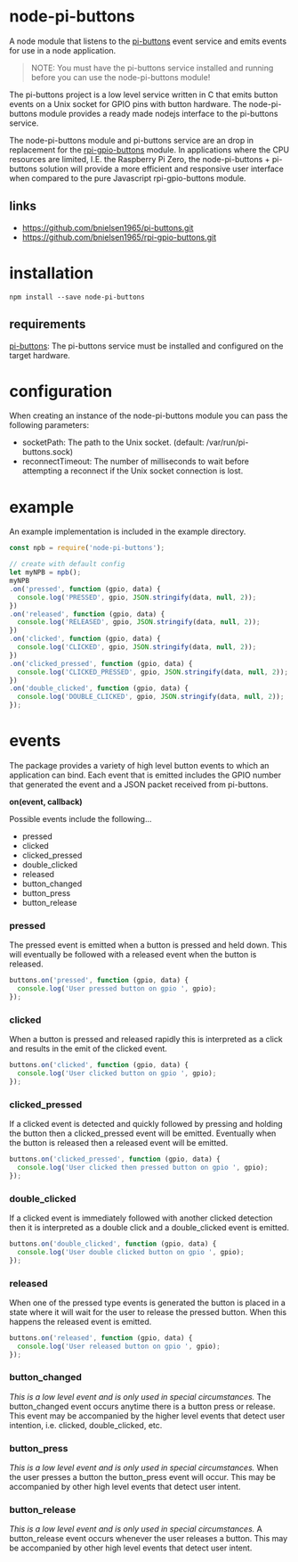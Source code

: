 # node-pi-buttons
A node module that listens to the [pi-buttons](https://github.com/bnielsen1965/pi-buttons.git)
event service and emits events for use in a node application.

> NOTE: You must have the pi-buttons service installed and running before you can
use the node-pi-buttons module!

The pi-buttons project is a low level service written in C that emits button
events on a Unix socket for GPIO pins with button hardware. The node-pi-buttons
module provides a ready made nodejs interface to the pi-buttons service.

The node-pi-buttons module and pi-buttons service are an drop in replacement for
the [rpi-gpio-buttons](https://github.com/bnielsen1965/rpi-gpio-buttons) module.
In applications where the CPU resources are limited, I.E. the Raspberry Pi Zero,
the node-pi-buttons + pi-buttons solution will provide a more efficient and responsive
user interface when compared to the pure Javascript rpi-gpio-buttons module.

## links
- https://github.com/bnielsen1965/pi-buttons.git
- https://github.com/bnielsen1965/rpi-gpio-buttons.git


# installation
```shell
npm install --save node-pi-buttons
```


## requirements
[pi-buttons](https://github.com/bnielsen1965/pi-buttons.git):
The pi-buttons service must be installed and configured on the target hardware.


# configuration
When creating an instance of the node-pi-buttons module you can pass the following
parameters:

- socketPath: The path to the Unix socket. (default: /var/run/pi-buttons.sock)
- reconnectTimeout: The number of milliseconds to wait before attempting a
reconnect if the Unix socket connection is lost.


# example
An example implementation is included in the example directory.

```javascript
const npb = require('node-pi-buttons');

// create with default config
let myNPB = npb();
myNPB
.on('pressed', function (gpio, data) {
  console.log('PRESSED', gpio, JSON.stringify(data, null, 2));
})
.on('released', function (gpio, data) {
  console.log('RELEASED', gpio, JSON.stringify(data, null, 2));
})
.on('clicked', function (gpio, data) {
  console.log('CLICKED', gpio, JSON.stringify(data, null, 2));
})
.on('clicked_pressed', function (gpio, data) {
  console.log('CLICKED_PRESSED', gpio, JSON.stringify(data, null, 2));
})
.on('double_clicked', function (gpio, data) {
  console.log('DOUBLE_CLICKED', gpio, JSON.stringify(data, null, 2));
});
```


# events
The package provides a variety of high level button events to which an
application can bind. Each event that is emitted includes the GPIO number that
generated the event and a JSON packet received from pi-buttons.

**on(event, callback)**

Possible events include the following...
* pressed
* clicked
* clicked_pressed
* double_clicked
* released
* button_changed
* button_press
* button_release


### pressed
The pressed event is emitted when a button is pressed and held down. This will
eventually be followed with a released event when the button is released.

```javascript
buttons.on('pressed', function (gpio, data) {
  console.log('User pressed button on gpio ', gpio);
});
```

### clicked
When a button is pressed and released rapidly this is interpreted as a click and
results in the emit of the clicked event.

```javascript
buttons.on('clicked', function (gpio, data) {
  console.log('User clicked button on gpio ', gpio);
});
```

### clicked_pressed
If a clicked event is detected and quickly followed by pressing and holding the
button then a clicked_pressed event will be emitted. Eventually when the button
is released then a released event will be emitted.

```javascript
buttons.on('clicked_pressed', function (gpio, data) {
  console.log('User clicked then pressed button on gpio ', gpio);
});
```

### double_clicked
If a clicked event is immediately followed with another clicked detection then
it is interpreted as a double click and a double_clicked event is emitted.

```javascript
buttons.on('double_clicked', function (gpio, data) {
  console.log('User double clicked button on gpio ', gpio);
});
```

### released
When one of the pressed type events is generated the button is placed in a
state where it will wait for the user to release the pressed button. When this
happens the released event is emitted.

```javascript
buttons.on('released', function (gpio, data) {
  console.log('User released button on gpio ', gpio);
});
```


### button_changed
*This is a low level event and is only used in special circumstances.* The button_changed
event occurs anytime there is a button press or release. This event may be
accompanied by the higher level events that detect user intention, i.e. clicked,
double_clicked, etc.


### button_press
*This is a low level event and is only used in special circumstances.* When the user
presses a button the button_press event will occur. This may be accompanied by
other high level events that detect user intent.


### button_release
*This is a low level event and is only used in special circumstances.* A button_release
event occurs whenever the user releases a button. This may be accompanied by
other high level events that detect user intent.
